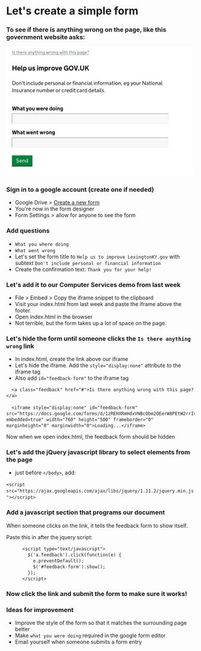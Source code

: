 # Let's create a simple form

### To see if there is anything wrong on the page, like this government website asks:


<img width="600px" src="https://raw.githubusercontent.com/lfucg/code-reviews/master/images/is-there-anything-wrong.png" alt="is there anything wrong with this site">

### Sign in to a google account (create one if needed)

* Google Drive > [Create a new form](http://docs.google.com/forms/create?usp=about_productspage&authuser=0)
* You're now in the form designer
* Form Settings > allow for anyone to see the form

### Add questions

* `What you where doing`
* `What went wrong`
* Let's set the form title to `Help us to improve LexingtonKY.gov` with subtext `Don't include personal or financial information`
* Create the confirmation text: `Thank you for your help!`
 


### Let's add it to our Computer Services demo from last week

* File > Embed > Copy the iframe snippet to the clipboard
* Visit your index.html from last week and paste the iframe above the footer.
* Open index.html in the browser
* Not terrible, but the form takes up a lot of space on the page.

### Let's hide the form until someone clicks the `Is there anything wrong` link

* In index.html, create the link above our iframe
* Let's hide the iframe. Add the `style="display:none"` attribute to the iframe tag
* Also add `id="feedback-form"` to the iframe tag

```
  <a class="feedback" href="#">Is there anything wrong with this page?</a>
    
  <iframe style="display:none" id="feedback-form" src="https://docs.google.com/forms/d/1zREHXRmHdxVNBcObm2OEerW8PEtW2rrIviQVfSL6uC0/viewform?embedded=true" width="760" height="500" frameborder="0" marginheight="0" marginwidth="0">Loading...</iframe>
```

Now when we open index.html, the feedback form should be hidden

### Let's add the jQuery javascript library to select elements from the page

* just before `</body>`, add:

`<script src="https://ajax.googleapis.com/ajax/libs/jquery/1.11.2/jquery.min.js"></script>`

### Add a javascript section that programs our document


When someone clicks on the link, it tells the feedback form to show itself.

Paste this in after the jquery script:

```
      <script type="text/javascript">
        $('a.feedback').click(function(e) {
          e.preventDefault();
          $('#feedback-form').show();
        });
      </script>
```

### Now click the link and submit the form to make sure it works!



### Ideas for improvement

* Improve the style of the form so that it matches the surrounding page better
* Make `what you were doing` required in the google form editor
* Email yourself when someone submits a form entry

